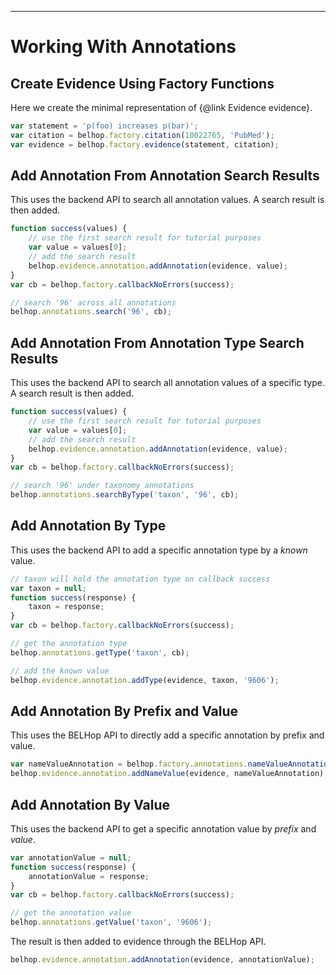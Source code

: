 ----
# Working With Annotations

## Create Evidence Using Factory Functions

Here we create the minimal representation of {@link Evidence evidence}.

```javascript
var statement = 'p(foo) increases p(bar)';
var citation = belhop.factory.citation(10022765, 'PubMed');
var evidence = belhop.factory.evidence(statement, citation);
```

## Add Annotation From Annotation Search Results

This uses the backend API to search all annotation values. A search result is
then added.

```javascript
function success(values) {
    // use the first search result for tutorial purposes
    var value = values[0];
    // add the search result
    belhop.evidence.annotation.addAnnotation(evidence, value);
}
var cb = belhop.factory.callbackNoErrors(success);

// search '96' across all annotations
belhop.annotations.search('96', cb);
```

## Add Annotation From Annotation Type Search Results

This uses the backend API to search all annotation values of a specific type. A
search result is then added.

```javascript
function success(values) {
    // use the first search result for tutorial purposes
    var value = values[0];
    // add the search result
    belhop.evidence.annotation.addAnnotation(evidence, value);
}
var cb = belhop.factory.callbackNoErrors(success);

// search '96' under taxonomy annotations
belhop.annotations.searchByType('taxon', '96', cb);
```

## Add Annotation By Type

This uses the backend API to add a specific annotation type by a
<em>known</em> value.

```javascript
// taxon will hold the annotation type on callback success
var taxon = null;
function success(response) {
    taxon = response;
}
var cb = belhop.factory.callbackNoErrors(success);

// get the annotation type
belhop.annotations.getType('taxon', cb);

// add the known value
belhop.evidence.annotation.addType(evidence, taxon, '9606');
```

## Add Annotation By Prefix and Value

This uses the BELHop API to directly add a specific annotation by prefix and
value.

```javascript
var nameValueAnnotation = belhop.factory.annotations.nameValueAnnotation('taxon', '9606');
belhop.evidence.annotation.addNameValue(evidence, nameValueAnnotation);
```

## Add Annotation By Value

This uses the backend API to get a specific annotation value by <em>prefix</em>
and <em>value</em>.

```javascript
var annotationValue = null;
function success(response) {
    annotationValue = response;
}
var cb = belhop.factory.callbackNoErrors(success);

// get the annotation value
belhop.annotations.getValue('taxon', '9606');
```

The result is then added to evidence through the BELHop API.

```javascript
belhop.evidence.annotation.addAnnotation(evidence, annotationValue);
```
